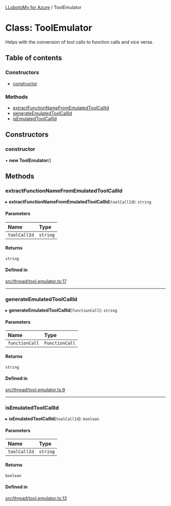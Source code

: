 [LLobotoMy for Azure](../README.md) / ToolEmulator

# Class: ToolEmulator

Helps with the conversion of tool calls to function calls and vice versa.

## Table of contents

### Constructors

- [constructor](ToolEmulator.md#constructor)

### Methods

- [extractFunctionNameFromEmulatedToolCallId](ToolEmulator.md#extractfunctionnamefromemulatedtoolcallid)
- [generateEmulatedToolCallId](ToolEmulator.md#generateemulatedtoolcallid)
- [isEmulatedToolCallId](ToolEmulator.md#isemulatedtoolcallid)

## Constructors

### constructor

• **new ToolEmulator**()

## Methods

### extractFunctionNameFromEmulatedToolCallId

▸ **extractFunctionNameFromEmulatedToolCallId**(`toolCallId`): `string`

#### Parameters

| Name | Type |
| :------ | :------ |
| `toolCallId` | `string` |

#### Returns

`string`

#### Defined in

[src/thread/tool.emulator.ts:17](https://github.com/paztek/llobotomy-azure/blob/e7a9b63/src/thread/tool.emulator.ts#L17)

___

### generateEmulatedToolCallId

▸ **generateEmulatedToolCallId**(`functionCall`): `string`

#### Parameters

| Name | Type |
| :------ | :------ |
| `functionCall` | `FunctionCall` |

#### Returns

`string`

#### Defined in

[src/thread/tool.emulator.ts:9](https://github.com/paztek/llobotomy-azure/blob/e7a9b63/src/thread/tool.emulator.ts#L9)

___

### isEmulatedToolCallId

▸ **isEmulatedToolCallId**(`toolCallId`): `boolean`

#### Parameters

| Name | Type |
| :------ | :------ |
| `toolCallId` | `string` |

#### Returns

`boolean`

#### Defined in

[src/thread/tool.emulator.ts:13](https://github.com/paztek/llobotomy-azure/blob/e7a9b63/src/thread/tool.emulator.ts#L13)
